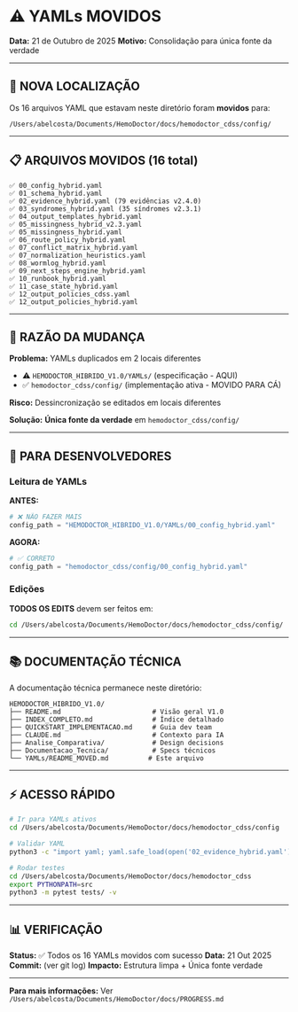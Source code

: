 # ⚠️ YAMLs MOVIDOS

**Data:** 21 de Outubro de 2025
**Motivo:** Consolidação para única fonte da verdade

---

## 📍 NOVA LOCALIZAÇÃO

Os 16 arquivos YAML que estavam neste diretório foram **movidos** para:

```
/Users/abelcosta/Documents/HemoDoctor/docs/hemodoctor_cdss/config/
```

---

## 📋 ARQUIVOS MOVIDOS (16 total)

```
✅ 00_config_hybrid.yaml
✅ 01_schema_hybrid.yaml
✅ 02_evidence_hybrid.yaml (79 evidências v2.4.0)
✅ 03_syndromes_hybrid.yaml (35 síndromes v2.3.1)
✅ 04_output_templates_hybrid.yaml
✅ 05_missingness_hybrid_v2.3.yaml
✅ 05_missingness_hybrid.yaml
✅ 06_route_policy_hybrid.yaml
✅ 07_conflict_matrix_hybrid.yaml
✅ 07_normalization_heuristics.yaml
✅ 08_wormlog_hybrid.yaml
✅ 09_next_steps_engine_hybrid.yaml
✅ 10_runbook_hybrid.yaml
✅ 11_case_state_hybrid.yaml
✅ 12_output_policies_cdss.yaml
✅ 12_output_policies_hybrid.yaml
```

---

## 🎯 RAZÃO DA MUDANÇA

**Problema:** YAMLs duplicados em 2 locais diferentes
- ⚠️ `HEMODOCTOR_HIBRIDO_V1.0/YAMLs/` (especificação - AQUI)
- ✅ `hemodoctor_cdss/config/` (implementação ativa - MOVIDO PARA CÁ)

**Risco:** Dessincronização se editados em locais diferentes

**Solução:** **Única fonte da verdade** em `hemodoctor_cdss/config/`

---

## 🔧 PARA DESENVOLVEDORES

### Leitura de YAMLs

**ANTES:**
```python
# ❌ NÃO FAZER MAIS
config_path = "HEMODOCTOR_HIBRIDO_V1.0/YAMLs/00_config_hybrid.yaml"
```

**AGORA:**
```python
# ✅ CORRETO
config_path = "hemodoctor_cdss/config/00_config_hybrid.yaml"
```

### Edições

**TODOS OS EDITS** devem ser feitos em:
```bash
cd /Users/abelcosta/Documents/HemoDoctor/docs/hemodoctor_cdss/config/
```

---

## 📚 DOCUMENTAÇÃO TÉCNICA

A documentação técnica permanece neste diretório:

```
HEMODOCTOR_HIBRIDO_V1.0/
├── README.md                       # Visão geral V1.0
├── INDEX_COMPLETO.md               # Índice detalhado
├── QUICKSTART_IMPLEMENTACAO.md     # Guia dev team
├── CLAUDE.md                       # Contexto para IA
├── Analise_Comparativa/            # Design decisions
├── Documentacao_Tecnica/           # Specs técnicos
└── YAMLs/README_MOVED.md          # Este arquivo
```

---

## ⚡ ACESSO RÁPIDO

```bash
# Ir para YAMLs ativos
cd /Users/abelcosta/Documents/HemoDoctor/docs/hemodoctor_cdss/config

# Validar YAML
python3 -c "import yaml; yaml.safe_load(open('02_evidence_hybrid.yaml'))"

# Rodar testes
cd /Users/abelcosta/Documents/HemoDoctor/docs/hemodoctor_cdss
export PYTHONPATH=src
python3 -m pytest tests/ -v
```

---

## 📊 VERIFICAÇÃO

**Status:** ✅ Todos os 16 YAMLs movidos com sucesso
**Data:** 21 Out 2025
**Commit:** (ver git log)
**Impacto:** Estrutura limpa + Única fonte verdade

---

**Para mais informações:** Ver `/Users/abelcosta/Documents/HemoDoctor/docs/PROGRESS.md`
